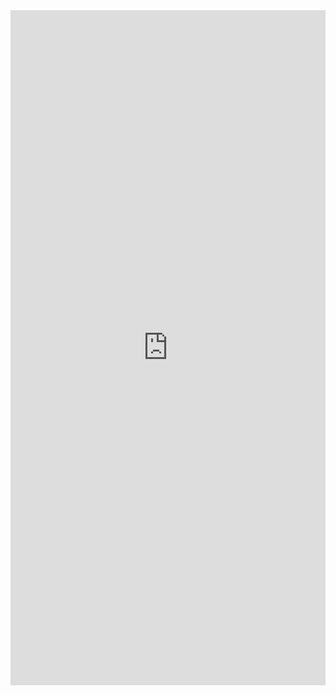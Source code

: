 <iframe src="https://onedrive.live.com/embed?cid=0EEBDB75EADFE0F3&amp;resid=EEBDB75EADFE0F3%2120089&amp;authkey=AGXCe9phG3T-sAg&amp;em=2" width="100%" height="1080px" frameborder="0">Esto es un documento de <a target="_blank" href="https://office.com">Microsoft Office</a> incrustado con tecnología de <a target="_blank" href="https://office.com/webapps">Office</a>.</iframe>